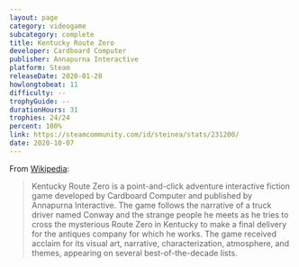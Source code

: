 ```yaml
---
layout: page
category: videogame
subcategory: complete
title: Kentucky Route Zero
developer: Cardboard Computer
publisher: Annapurna Interactive
platform: Steam
releaseDate: 2020-01-28
howlongtobeat: 11
difficulty: --
trophyGuide: --
durationHours: 31
trophies: 24/24
percent: 100%
link: https://steamcommunity.com/id/steinea/stats/231200/
date: 2020-10-07
---
```


From [Wikipedia](https://en.wikipedia.org/wiki/Kentucky_Route_Zero):

> Kentucky Route Zero is a point-and-click adventure interactive fiction game developed by Cardboard Computer and published by Annapurna Interactive. The game follows the narrative of a truck driver named Conway and the strange people he meets as he tries to cross the mysterious Route Zero in Kentucky to make a final delivery for the antiques company for which he works. The game received acclaim for its visual art, narrative, characterization, atmosphere, and themes, appearing on several best-of-the-decade lists.

